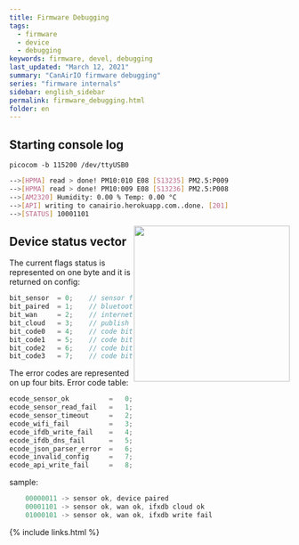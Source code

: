 ```yaml
---
title: Firmware Debugging
tags:
  - firmware
  - device
  - debugging
keywords: firmware, devel, debugging
last_updated: "March 12, 2021"
summary: "CanAirIO firmware debugging"
series: "firmware internals"
sidebar: english_sidebar
permalink: firmware_debugging.html
folder: en
---
```



## Starting console log

`picocom -b 115200 /dev/ttyUSB0`

```bash
-->[HPMA] read > done! PM10:010 E08 [S13235] PM2.5:P009
-->[HPMA] read > done! PM10:009 E08 [S13236] PM2.5:P008
-->[AM2320] Humidity: 0.00 % Temp: 0.00 °C
-->[API] writing to canairio.herokuapp.com..done. [201]
-->[STATUS] 10001101
```

<a href="https://github.com/kike-canaries/esp32-hpma115s0/blob/master/images/rev212.jpg" target="_blank"><img src="https://raw.githubusercontent.com/kike-canaries/esp32-hpma115s0/master/images/rev212.jpg" align="right" width="280" ></a>


## Device status vector

The current flags status is represented on one byte and it is returned on config:

``` java
bit_sensor  = 0;    // sensor fail/ok
bit_paired  = 1;    // bluetooth paired
bit_wan     = 2;    // internet access
bit_cloud   = 3;    // publish cloud
bit_code0   = 4;    // code bit 0
bit_code1   = 5;    // code bit 1
bit_code2   = 6;    // code bit 2
bit_code3   = 7;    // code bit 3

```

The error codes are represented on up four bits. Error code table:

``` java
ecode_sensor_ok          =   0;
ecode_sensor_read_fail   =   1;
ecode_sensor_timeout     =   2;
ecode_wifi_fail          =   3;
ecode_ifdb_write_fail    =   4;
ecode_ifdb_dns_fail      =   5;
ecode_json_parser_error  =   6;
ecode_invalid_config     =   7;
ecode_api_write_fail     =   8;
```

sample:

``` java
    00000011 -> sensor ok, device paired
    00001101 -> sensor ok, wan ok, ifxdb cloud ok
    01000101 -> sensor ok, wan ok, ifxdb write fail
```


{% include links.html %}

